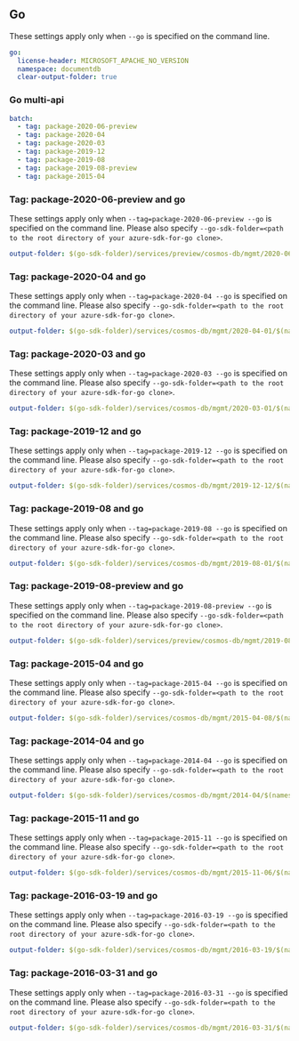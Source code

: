 ## Go

These settings apply only when `--go` is specified on the command line.

``` yaml $(go)
go:
  license-header: MICROSOFT_APACHE_NO_VERSION
  namespace: documentdb
  clear-output-folder: true
```

### Go multi-api

``` yaml $(go) && $(multiapi)
batch:
  - tag: package-2020-06-preview
  - tag: package-2020-04
  - tag: package-2020-03
  - tag: package-2019-12
  - tag: package-2019-08
  - tag: package-2019-08-preview
  - tag: package-2015-04
```
### Tag: package-2020-06-preview and go

These settings apply only when `--tag=package-2020-06-preview --go` is specified on the command line.
Please also specify `--go-sdk-folder=<path to the root directory of your azure-sdk-for-go clone>`.

``` yaml $(tag) == 'package-2020-06-preview' && $(go)
output-folder: $(go-sdk-folder)/services/preview/cosmos-db/mgmt/2020-06-01-preview/$(namespace)
```

### Tag: package-2020-04 and go

These settings apply only when `--tag=package-2020-04 --go` is specified on the command line.
Please also specify `--go-sdk-folder=<path to the root directory of your azure-sdk-for-go clone>`.

``` yaml $(tag) == 'package-2020-04' && $(go)
output-folder: $(go-sdk-folder)/services/cosmos-db/mgmt/2020-04-01/$(namespace)
```

### Tag: package-2020-03 and go

These settings apply only when `--tag=package-2020-03 --go` is specified on the command line.
Please also specify `--go-sdk-folder=<path to the root directory of your azure-sdk-for-go clone>`.

``` yaml $(tag) == 'package-2020-03' && $(go)
output-folder: $(go-sdk-folder)/services/cosmos-db/mgmt/2020-03-01/$(namespace)
```

### Tag: package-2019-12 and go

These settings apply only when `--tag=package-2019-12 --go` is specified on the command line.
Please also specify `--go-sdk-folder=<path to the root directory of your azure-sdk-for-go clone>`.

``` yaml $(tag) == 'package-2019-12' && $(go)
output-folder: $(go-sdk-folder)/services/cosmos-db/mgmt/2019-12-12/$(namespace)
```

### Tag: package-2019-08 and go

These settings apply only when `--tag=package-2019-08 --go` is specified on the command line.
Please also specify `--go-sdk-folder=<path to the root directory of your azure-sdk-for-go clone>`.

``` yaml $(tag) == 'package-2019-08' && $(go)
output-folder: $(go-sdk-folder)/services/cosmos-db/mgmt/2019-08-01/$(namespace)
```

### Tag: package-2019-08-preview and go

These settings apply only when `--tag=package-2019-08-preview --go` is specified on the command line.
Please also specify `--go-sdk-folder=<path to the root directory of your azure-sdk-for-go clone>`.

``` yaml $(tag) == 'package-2019-08-preview' && $(go)
output-folder: $(go-sdk-folder)/services/preview/cosmos-db/mgmt/2019-08-01-preview/$(namespace)
```

### Tag: package-2015-04 and go

These settings apply only when `--tag=package-2015-04 --go` is specified on the command line.
Please also specify `--go-sdk-folder=<path to the root directory of your azure-sdk-for-go clone>`.

``` yaml $(tag) == 'package-2015-04' && $(go)
output-folder: $(go-sdk-folder)/services/cosmos-db/mgmt/2015-04-08/$(namespace)
```

### Tag: package-2014-04 and go

These settings apply only when `--tag=package-2014-04 --go` is specified on the command line.
Please also specify `--go-sdk-folder=<path to the root directory of your azure-sdk-for-go clone>`.

``` yaml $(tag) == 'package-2014-04' && $(go)
output-folder: $(go-sdk-folder)/services/cosmos-db/mgmt/2014-04/$(namespace)
```

### Tag: package-2015-11 and go

These settings apply only when `--tag=package-2015-11 --go` is specified on the command line.
Please also specify `--go-sdk-folder=<path to the root directory of your azure-sdk-for-go clone>`.

``` yaml $(tag) == 'package-2015-11' && $(go)
output-folder: $(go-sdk-folder)/services/cosmos-db/mgmt/2015-11-06/$(namespace)
```

### Tag: package-2016-03-19 and go

These settings apply only when `--tag=package-2016-03-19 --go` is specified on the command line.
Please also specify `--go-sdk-folder=<path to the root directory of your azure-sdk-for-go clone>`.

``` yaml $(tag) == 'package-2016-03-19' && $(go)
output-folder: $(go-sdk-folder)/services/cosmos-db/mgmt/2016-03-19/$(namespace)
```

### Tag: package-2016-03-31 and go

These settings apply only when `--tag=package-2016-03-31 --go` is specified on the command line.
Please also specify `--go-sdk-folder=<path to the root directory of your azure-sdk-for-go clone>`.

``` yaml $(tag) == 'package-2016-03-31' && $(go)
output-folder: $(go-sdk-folder)/services/cosmos-db/mgmt/2016-03-31/$(namespace)
```
